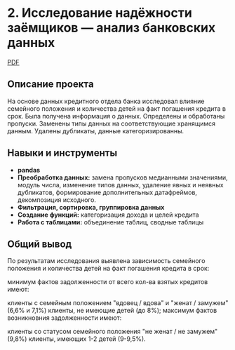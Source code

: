 # 2. Исследование надёжности заёмщиков — анализ банковских данных

[PDF](https://github.com/KristinaBandurko/Yandex.Practice.MyProjects/blob/main/Project_2_Bank/2_%D0%98%D1%81%D1%81%D0%BB%D0%B5%D0%B4%D0%BE%D0%B2%D0%B0%D0%BD%D0%B8%D0%B5%20%D0%BD%D0%B0%D0%B4%D1%91%D0%B6%D0%BD%D0%BE%D1%81%D1%82%D0%B8%20%D0%B7%D0%B0%D1%91%D0%BC%D1%89%D0%B8%D0%BA%D0%BE%D0%B2.pdf)     

## Описание проекта

На основе данных кредитного отдела банка исследовал влияние семейного положения и количества детей на факт погашения кредита в срок. Была получена информация о
данных. Определены и обработаны пропуски. Заменены типы данных на соответствующие хранящимся данным. Удалены дубликаты, данные категоризированны. 
## Навыки и инструменты

- **pandas**
- **Преобработка данных:** замена пропусков медианными значениями, модуль числа, изменение типов данных, удаление явных и неявных дубликатов, формирование дополнительных датафреймов, декомпозиция исходного.
- **Фильтрация, сортировка, группировка данных**
- **Создание функций:** категоризация дохода и целей кредита
- **Работа с таблицами:** объединение таблиц, сводные таблицы
 
## 

## Общий вывод

По результатам исследования выявлена зависимость семейного положения и количества детей на факт погашения кредита в срок:

минимум фактов задолженности от всего кол-ва взятых кредитов имеют:

клиенты с семейным положением "вдовец / вдова" и "женат / замужем" (6,6% и 7,1%)
клиенты, не имеющие детей (до 8%);
максимум фактов возникновния задолженности имеют:

клиенты со статусом семейного положения "не женат / не замужем" (9,8%)
клиенты, имеющих 1-2 детей (9-9,5%).

